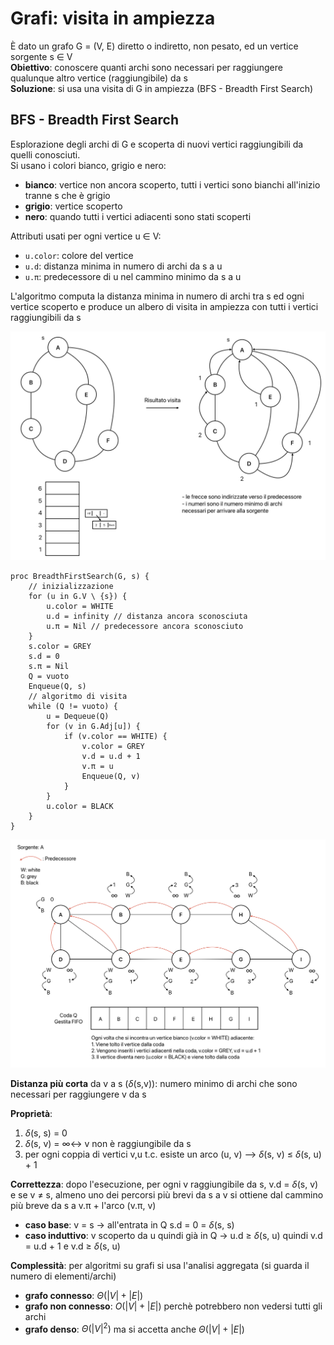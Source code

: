 # Grafi: visita in ampiezza
È dato un grafo G = (V, E) diretto o indiretto, non pesato, ed un vertice sorgente s $\in$ V  
**Obiettivo**: conoscere quanti archi sono necessari per raggiungere qualunque altro vertice (raggiungibile) da s  
**Soluzione**: si usa una visita di G in ampiezza (BFS - Breadth First Search)

## BFS - Breadth First Search
Esplorazione degli archi di G e scoperta di nuovi vertici raggiungibili da quelli conosciuti.  
Si usano i colori bianco, grigio e nero:
- **bianco**: vertice non ancora scoperto, tutti i vertici sono bianchi all'inizio tranne s che è grigio
- **grigio**: vertice scoperto
- **nero**: quando tutti i vertici adiacenti sono stati scoperti

Attributi usati per ogni vertice u $\in$ V:
- `u.color`: colore del vertice
- `u.d`: distanza minima in numero di archi da s a u
- `u.π`: predecessore di u nel cammino minimo da s a u

L'algoritmo computa la distanza minima in numero di archi tra s ed ogni vertice scoperto e produce un albero di visita in ampiezza con tutti i vertici raggiungibili da s

![alt text](images/12_02.png)

```pseudocode
proc BreadthFirstSearch(G, s) {
    // inizializzazione
    for (u in G.V \ {s}) {
        u.color = WHITE
        u.d = infinity // distanza ancora sconosciuta
        u.π = Nil // predecessore ancora sconosciuto
    }
    s.color = GREY
    s.d = 0
    s.π = Nil
    Q = vuoto
    Enqueue(Q, s)
    // algoritmo di visita
    while (Q != vuoto) {
        u = Dequeue(Q)
        for (v in G.Adj[u]) {
            if (v.color == WHITE) {
                v.color = GREY
                v.d = u.d + 1
                v.π = u
                Enqueue(Q, v)
            }
        }
        u.color = BLACK
    }
}
```

![alt text](images/12_03.png)

**Distanza più corta** da v a s ($\delta$(s,v)): numero minimo di archi che sono necessari per raggiungere v da s

**Proprietà**:
1. $\delta$(s, s) = 0
2. $\delta$(s, v) = $\infty \longleftrightarrow$ v non è raggiungibile da s
3. per ogni coppia di vertici v,u t.c. esiste un arco (u, v) --> $\delta$(s, v) $\leq$ $\delta$(s, u) + 1

**Correttezza**: dopo l'esecuzione, per ogni v raggiungibile da s, v.d = $\delta$(s, v) e se v ≠ s, almeno uno dei percorsi più brevi da s a v si ottiene dal cammino più breve da s a v.π + l'arco (v.π, v)
- **caso base**: v = s -> all'entrata in Q s.d = 0 = $\delta$(s, s)
- **caso induttivo**: v scoperto da u quindi già in Q -> u.d ≥ $\delta$(s, u) quindi v.d = u.d + 1 e v.d ≥ $\delta$(s, u)

**Complessità**: per algoritmi su grafi si usa l'analisi aggregata (si guarda il numero di elementi/archi)
- **grafo connesso**: $\Theta(|V| + |E|)$
- **grafo non connesso**: $O(|V| + |E|)$ perchè potrebbero non vedersi tutti gli archi
- **grafo denso**: $\Theta(|V|^2)$ ma si accetta anche $\Theta(|V| + |E|)$